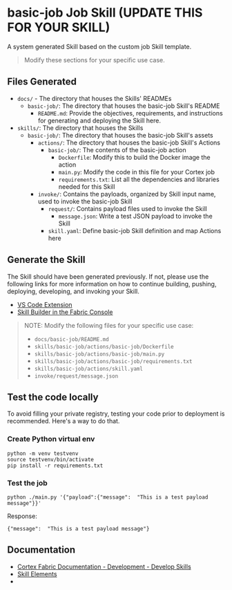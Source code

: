 # basic-job Job Skill (UPDATE THIS FOR YOUR SKILL)

A system generated Skill based on the custom job Skill template.

> Modify these sections for your specific use case.

## Files Generated
- `docs/` - The directory that houses the Skills' READMEs
    - `basic-job/`: The directory that houses the basic-job Skill's README
        - `README.md`: Provide the objectives, requirements, and instructions for generating and deploying the Skill here.
- `skills/`: The directory that houses the Skills
    - `basic-job/`: The directory that houses the basic-job Skill's assets
        - `actions/`: The directory that houses the basic-job Skill's Actions
            - `basic-job/`: The contents of the basic-job action
                - `Dockerfile`: Modify this to build the Docker image the action
                - `main.py`: Modify the code in this file for your Cortex job
                - `requirements.txt`: List all the dependencies and libraries needed for this Skill
        - `invoke/`: Contains the payloads, organized by Skill input name, used to invoke the basic-job Skill
            - `request/`: Contains payload files used to invoke the Skill
                - `message.json`: Write a test JSON payload to invoke the Skill
            - `skill.yaml`: Define basic-job Skill definition and map Actions here



## Generate the Skill

The Skill should have been generated previously. If not, please use the following links for more information on how to continue building, pushing, deploying, developing, and invoking your Skill.
- [VS Code Extension](https://cognitivescale.github.io/cortex-code/)
- [Skill Builder in the Fabric Console](https://cognitivescale.github.io/cortex-fabric/docs/build-skills/skill-builder-ui)


> NOTE: Modify the following files for your specific use case:
> - `docs/basic-job/README.md`
> - `skills/basic-job/actions/basic-job/Dockerfile`
> - `skills/basic-job/actions/basic-job/main.py`
> - `skills/basic-job/actions/basic-job/requirements.txt`
> - `skills/basic-job/actions/skill.yaml`
> - `invoke/request/message.json`

## Test the code locally

To avoid filling your private registry, testing your code prior to deployment is recommended. Here's a way to do that.

### Create Python virtual env
```shell
python -m venv testvenv
source testvenv/bin/activate
pip install -r requirements.txt
```

### Test the job
```shell
python ./main.py '{"payload":{"message":  "This is a test payload message"}}'
````
Response:
```text
{"message":  "This is a test payload message"}
```

## Documentation
- [Cortex Fabric Documentation - Development - Develop Skills](https://cognitivescale.github.io/cortex-fabric/docs/development/define-skills)
- [Skill Elements](https://cognitivescale.github.io/cortex-fabric/docs/build-skills/define-skills#skill-elements)
- 

